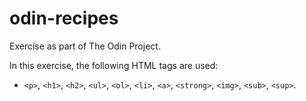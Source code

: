 # odin-recipes
Exercise as part of The Odin Project.

In this exercise, the following HTML tags are used:
* `<p>`, `<h1>`, `<h2>`, `<ul>`, `<ol>`, `<li>`, `<a>`, `<strong>`, `<img>`, `<sub>`, `<sup>`.

